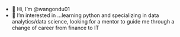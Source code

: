 - 👋 Hi, I’m @wangondu01
- 👀 I’m interested in ...learning python and specializing in data analytics/data science, looking for a mentor to guide me through a change of career from finance to IT
